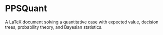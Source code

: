 # PPSQuant
A LaTeX document solving a quantitative case with expected value, decision trees, probability theory, and Bayesian statistics.
